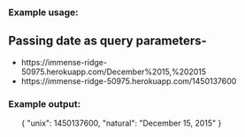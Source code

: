 <h3>Example usage:</h3>
<h2>Passing date as query parameters-</h2>
<ul>
<li>https://immense-ridge-50975.herokuapp.com/December%2015,%202015</li>
<li>https://immense-ridge-50975.herokuapp.com/1450137600</li>
</ul>
<h3>Example output:</h3>
<ul>
    {
      "unix": 1450137600,
      "natural": "December 15, 2015"
    }
</ul>

